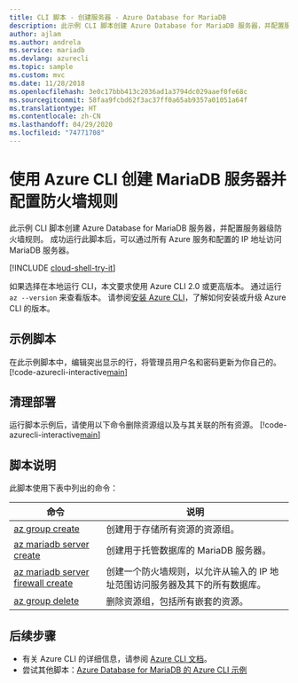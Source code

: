 ```yaml
---
title: CLI 脚本 - 创建服务器 - Azure Database for MariaDB
description: 此示例 CLI 脚本创建 Azure Database for MariaDB 服务器，并配置服务器级防火墙规则。
author: ajlam
ms.author: andrela
ms.service: mariadb
ms.devlang: azurecli
ms.topic: sample
ms.custom: mvc
ms.date: 11/28/2018
ms.openlocfilehash: 3e0c17bbb413c2036ad1a3794dc029aaef0fe68c
ms.sourcegitcommit: 58faa9fcbd62f3ac37ff0a65ab9357a01051a64f
ms.translationtype: HT
ms.contentlocale: zh-CN
ms.lasthandoff: 04/29/2020
ms.locfileid: "74771708"
---
```

# <a name="create-a-mariadb-server-and-configure-a-firewall-rule-using-the-azure-cli"></a>使用 Azure CLI 创建 MariaDB 服务器并配置防火墙规则
此示例 CLI 脚本创建 Azure Database for MariaDB 服务器，并配置服务器级防火墙规则。 成功运行此脚本后，可以通过所有 Azure 服务和配置的 IP 地址访问 MariaDB 服务器。

[!INCLUDE [cloud-shell-try-it](../../../includes/cloud-shell-try-it.md)]

如果选择在本地运行 CLI，本文要求使用 Azure CLI 2.0 或更高版本。 通过运行 `az --version` 来查看版本。 请参阅[安装 Azure CLI]( /cli/azure/install-azure-cli)，了解如何安装或升级 Azure CLI 的版本。

## <a name="sample-script"></a>示例脚本
在此示例脚本中，编辑突出显示的行，将管理员用户名和密码更新为你自己的。
[!code-azurecli-interactive[main](../../../cli_scripts/mariadb/create-mariadb-server-and-firewall-rule/create-mariadb-server-and-firewall-rule.sh?highlight=15-16 "Create an Azure Database for mariadb, and server-level firewall rule.")]

## <a name="clean-up-deployment"></a>清理部署
运行脚本示例后，请使用以下命令删除资源组以及与其关联的所有资源。
[!code-azurecli-interactive[main](../../../cli_scripts/mariadb/create-mariadb-server-and-firewall-rule/delete-mariadb.sh "Delete the resource group.")]

## <a name="script-explanation"></a>脚本说明
此脚本使用下表中列出的命令：

| **命令** | **说明** |
|---|---|
| [az group create](/cli/azure/group#az-group-create) | 创建用于存储所有资源的资源组。 |
| [az mariadb server create](/cli/azure/mariadb/server#az-mariadb-server-create) | 创建用于托管数据库的 MariaDB 服务器。 |
| [az mariadb server firewall create](/cli/azure/mariadb/server/firewall-rule#az-mariadb-server-firewall-rule-create) | 创建一个防火墙规则，以允许从输入的 IP 地址范围访问服务器及其下的所有数据库。 |
| [az group delete](/cli/azure/group#az-group-delete) | 删除资源组，包括所有嵌套的资源。 |

## <a name="next-steps"></a>后续步骤
- 有关 Azure CLI 的详细信息，请参阅 [Azure CLI 文档](/cli/azure)。
- 尝试其他脚本：[Azure Database for MariaDB 的 Azure CLI 示例](../sample-scripts-azure-cli.md)
